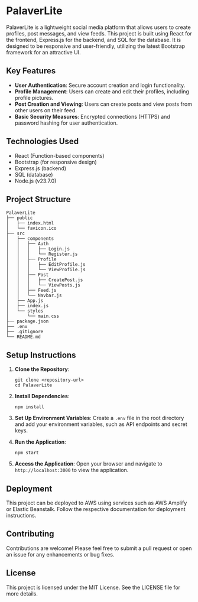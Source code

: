 # PalaverLite

PalaverLite is a lightweight social media platform that allows users to create profiles, post messages, and view feeds. This project is built using React for the frontend, Express.js for the backend, and SQL for the database. It is designed to be responsive and user-friendly, utilizing the latest Bootstrap framework for an attractive UI.

## Key Features

- **User Authentication**: Secure account creation and login functionality. 
- **Profile Management**: Users can create and edit their profiles, including profile pictures.
- **Post Creation and Viewing**: Users can create posts and view posts from other users on their feed.
- **Basic Security Measures**: Encrypted connections (HTTPS) and password hashing for user authentication.

## Technologies Used

- React (Function-based components)
- Bootstrap (for responsive design)
- Express.js (backend)
- SQL (database)
- Node.js (v23.7.0)

## Project Structure

```
PalaverLite
├── public
│   ├── index.html
│   └── favicon.ico
├── src
│   ├── components
│   │   ├── Auth
│   │   │   ├── Login.js
│   │   │   └── Register.js
│   │   ├── Profile
│   │   │   ├── EditProfile.js
│   │   │   └── ViewProfile.js
│   │   ├── Post
│   │   │   ├── CreatePost.js
│   │   │   └── ViewPosts.js
│   │   ├── Feed.js
│   │   └── Navbar.js
│   ├── App.js
│   ├── index.js
│   └── styles
│       └── main.css
├── package.json
├── .env
├── .gitignore
└── README.md
```

## Setup Instructions

1. **Clone the Repository**:
   ```
   git clone <repository-url>
   cd PalaverLite
   ```

2. **Install Dependencies**:
   ```
   npm install
   ```

3. **Set Up Environment Variables**:
   Create a `.env` file in the root directory and add your environment variables, such as API endpoints and secret keys.

4. **Run the Application**:
   ```
   npm start
   ```

5. **Access the Application**:
   Open your browser and navigate to `http://localhost:3000` to view the application.

## Deployment

This project can be deployed to AWS using services such as AWS Amplify or Elastic Beanstalk. Follow the respective documentation for deployment instructions.

## Contributing

Contributions are welcome! Please feel free to submit a pull request or open an issue for any enhancements or bug fixes.

## License

This project is licensed under the MIT License. See the LICENSE file for more details.
